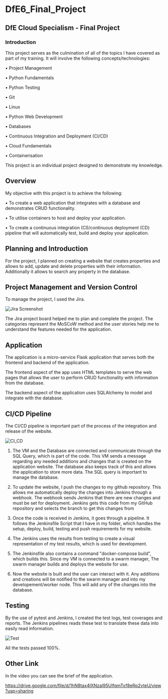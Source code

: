 # DfE6_Final_Project

## DfE Cloud Specialism - Final Project
### Introduction

This project serves as the culmination of all of the topics I have covered as part of my training. It will involve the following concepts/technologies:

•	Project Management

•	Python Fundamentals

•	Python Testing

•	Git

•	Linux

•	Python Web Development

•	Databases

•	Continuous Integration and Deployment (CI/CD)

•	Cloud Fundamentals

•	Containerisation

This project is an individual project designed to demonstrate my knowledge.

## Overview

My objective with this project is to achieve the following:

•	To create a web application that integrates with a database and demonstrates CRUD functionality.

•	To utilise containers to host and deploy your application.

•	To create a continuous integration (CI)/continuous deployment (CD) pipeline that will automatically test, build and deploy your application.

## Planning and Introduction

For the project, I planned on creating  a website that creates properties and allows to add,  update and delete properties with their information. Additionally it allows to search any property in the database.

## Project Management and Version Control

To manage the project, I used the Jira.

![Jira Screenshot](https://user-images.githubusercontent.com/43039925/147856876-ee9bb753-0263-4c3d-b3cb-6e278531ed4f.png)

The Jira project board helped me to plan and  complete the project. The categories represent the MoSCoW method and the user stories help me to understand the features needed for the application.

## Application

The application is a micro-service Flask application that serves both the frontend and backend of the application.

The frontend aspect of the app uses HTML templates to serve the web pages that allows the user to perform CRUD functionality with information from the database.

The backend aspect of the application uses SQLAlchemy to model and integrate with the database.

## CI/CD Pipeline

The CI/CD pipeline is important part of the process of the integration and release of the website. 

![CI_CD](https://user-images.githubusercontent.com/43039925/147859099-34e70702-eb7a-41f1-a947-45b8034e4c1c.png)

1. The VM and the Database are connected and communicate through the SQL Query, which is part of the code. This VM sends a message regarding any needed additions and changes that is created on the application website. The database also keeps track of this and allows the application to store more data. The SQL query is important to manage the database. 

2. To update the website, I push the changes to my github repository. This allows me automatically deploy the changes into Jenkins through a webhook. The webhook sends Jenkins that there are new changes and must be set for deployment. Jenkins gets this code from my GitHub repository and selects the branch to get this changes from

3. Once the code is received in Jenkins, it goes through a pipeline. It follows the Jenkinsfile Script that I have in my folder, which handles the setup, deploy, build, testing and push requirements for my website.
 
4. The Jenkins uses the results from testing to create a visual representation of my test results, which is used for development. 

5. The Jenkinsfile also contains a command "docker-compose build", which builds this. Since my VM is connected to a swarm manager, The swarm manager builds and deploys the website for use. 

6. Now the website is built and the user can interact with it. Any additions and creations will be notified to the swarm manager and into my developement/worker node. This will add any of the changes into the database. 

## Testing

By the use of pytest and Jenkins, I created the test logs, test coverages and reports. The Jenkins pipelines reads these test to translate these data into easily read information.

![Test](https://user-images.githubusercontent.com/43039925/147859257-22ce5dfb-49b3-472c-b782-b607f150532b.png)

All the tests passed 100%.

## Other Link

In the video you can see the brief of the application.

https://drive.google.com/file/d/1hN8tax4lXNzal95UIfqmTxf8eRp2vteU/view?usp=sharing

